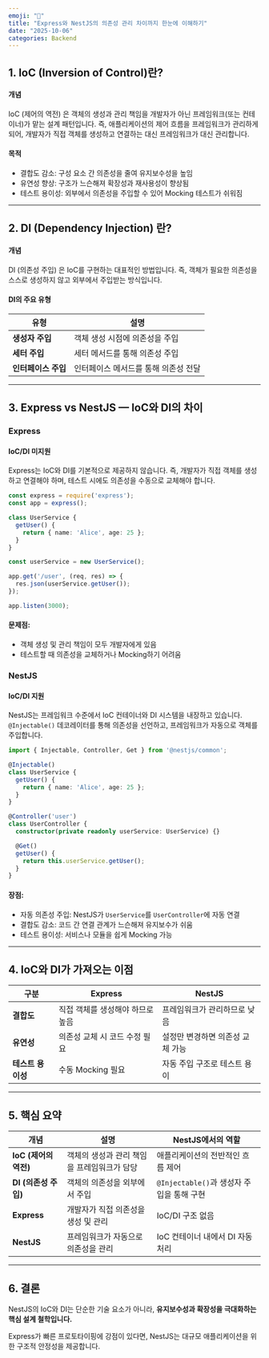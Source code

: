 ```yaml
---
emoji: "🦉"
title: "Express와 NestJS의 의존성 관리 차이까지 한눈에 이해하기"
date: "2025-10-06"
categories: Backend
---
```


## 1. IoC (Inversion of Control)란?

#### 개념
IoC (제어의 역전) 은 객체의 생성과 관리 책임을 개발자가 아닌 프레임워크(또는 컨테이너)가 맡는 설계 패턴입니다.
즉, 애플리케이션의 제어 흐름을 프레임워크가 관리하게 되어,
개발자가 직접 객체를 생성하고 연결하는 대신 프레임워크가 대신 관리합니다.

#### 목적

- 결합도 감소: 구성 요소 간 의존성을 줄여 유지보수성을 높임
- 유연성 향상: 구조가 느슨해져 확장성과 재사용성이 향상됨
- 테스트 용이성: 외부에서 의존성을 주입할 수 있어 Mocking 테스트가 쉬워짐

--- 

## 2. DI (Dependency Injection) 란?

#### 개념
DI (의존성 주입) 은 IoC를 구현하는 대표적인 방법입니다.
즉, 객체가 필요한 의존성을 스스로 생성하지 않고 외부에서 주입받는 방식입니다.


#### DI의 주요 유형
| 유형           | 설명                   |
| ------------ | -------------------- |
| **생성자 주입**   | 객체 생성 시점에 의존성을 주입    |
| **세터 주입**    | 세터 메서드를 통해 의존성 주입    |
| **인터페이스 주입** | 인터페이스 메서드를 통해 의존성 전달 |

---

## 3. Express vs NestJS — IoC와 DI의 차이
### Express

#### IoC/DI 미지원
Express는 IoC와 DI를 기본적으로 제공하지 않습니다.
즉, 개발자가 직접 객체를 생성하고 연결해야 하며, 테스트 시에도 의존성을 수동으로 교체해야 합니다.

```ts
const express = require('express');
const app = express();

class UserService {
  getUser() {
    return { name: 'Alice', age: 25 };
  }
}

const userService = new UserService();

app.get('/user', (req, res) => {
  res.json(userService.getUser());
});

app.listen(3000);
```
#### 문제점: 
- 객체 생성 및 관리 책임이 모두 개발자에게 있음
- 테스트할 때 의존성을 교체하거나 Mocking하기 어려움

### NestJS
#### IoC/DI 지원
NestJS는 프레임워크 수준에서 IoC 컨테이너와 DI 시스템을 내장하고 있습니다.
`@Injectable()` 데코레이터를 통해 의존성을 선언하고, 프레임워크가 자동으로 객체를 주입합니다.

```ts
import { Injectable, Controller, Get } from '@nestjs/common';

@Injectable()
class UserService {
  getUser() {
    return { name: 'Alice', age: 25 };
  }
}

@Controller('user')
class UserController {
  constructor(private readonly userService: UserService) {}

  @Get()
  getUser() {
    return this.userService.getUser();
  }
}
```

#### 장점:
- 자동 의존성 주입: NestJS가 `UserService`를 `UserController`에 자동 연결
- 결합도 감소: 코드 간 연결 관계가 느슨해져 유지보수가 쉬움
- 테스트 용이성: 서비스나 모듈을 쉽게 Mocking 가능

---

## 4. IoC와 DI가 가져오는 이점
| 구분          | Express            | NestJS             |
| ----------- | ------------------ | ------------------ |
| **결합도**     | 직접 객체를 생성해야 하므로 높음 | 프레임워크가 관리하므로 낮음    |
| **유연성**     | 의존성 교체 시 코드 수정 필요  | 설정만 변경하면 의존성 교체 가능 |
| **테스트 용이성** | 수동 Mocking 필요      | 자동 주입 구조로 테스트 용이   |

---

## 5. 핵심 요약
| 개념               | 설명                       | NestJS에서의 역할                   |
| ---------------- | ------------------------ | ------------------------------ |
| **IoC (제어의 역전)** | 객체의 생성과 관리 책임을 프레임워크가 담당 | 애플리케이션의 전반적인 흐름 제어             |
| **DI (의존성 주입)**  | 객체의 의존성을 외부에서 주입         | `@Injectable()`과 생성자 주입을 통해 구현 |
| **Express**      | 개발자가 직접 의존성을 생성 및 관리     | IoC/DI 구조 없음                   |
| **NestJS**       | 프레임워크가 자동으로 의존성을 관리      | IoC 컨테이너 내에서 DI 자동 처리          |

---

## 6. 결론
NestJS의 IoC와 DI는 단순한 기술 요소가 아니라, **유지보수성과 확장성을 극대화하는 핵심 설계 철학입니다.**

Express가 빠른 프로토타이핑에 강점이 있다면, NestJS는 대규모 애플리케이션을 위한 구조적 안정성을 제공합니다.

